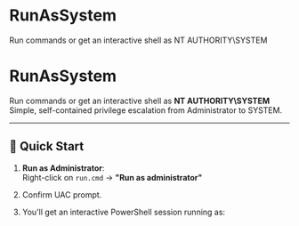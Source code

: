 # RunAsSystem
Run commands or get an interactive shell as NT AUTHORITY\SYSTEM 
# RunAsSystem

Run commands or get an interactive shell as **NT AUTHORITY\SYSTEM**  
Simple, self-contained privilege escalation from Administrator to SYSTEM.

---

## 🚀 Quick Start

1. **Run as Administrator**:  
   Right-click on `run.cmd` → **"Run as administrator"**

2. Confirm UAC prompt.

3. You'll get an interactive PowerShell session running as:
